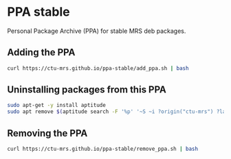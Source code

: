 # PPA stable

Personal Package Archive (PPA) for stable MRS deb packages.

## Adding the PPA

```bash
curl https://ctu-mrs.github.io/ppa-stable/add_ppa.sh | bash
```

## Uninstalling packages from this PPA

```bash
sudo apt-get -y install aptitude
sudo apt remove $(aptitude search -F '%p' '~S ~i ?origin("ctu-mrs") ?label("stable")')
```

## Removing the PPA

```bash
curl https://ctu-mrs.github.io/ppa-stable/remove_ppa.sh | bash
```
